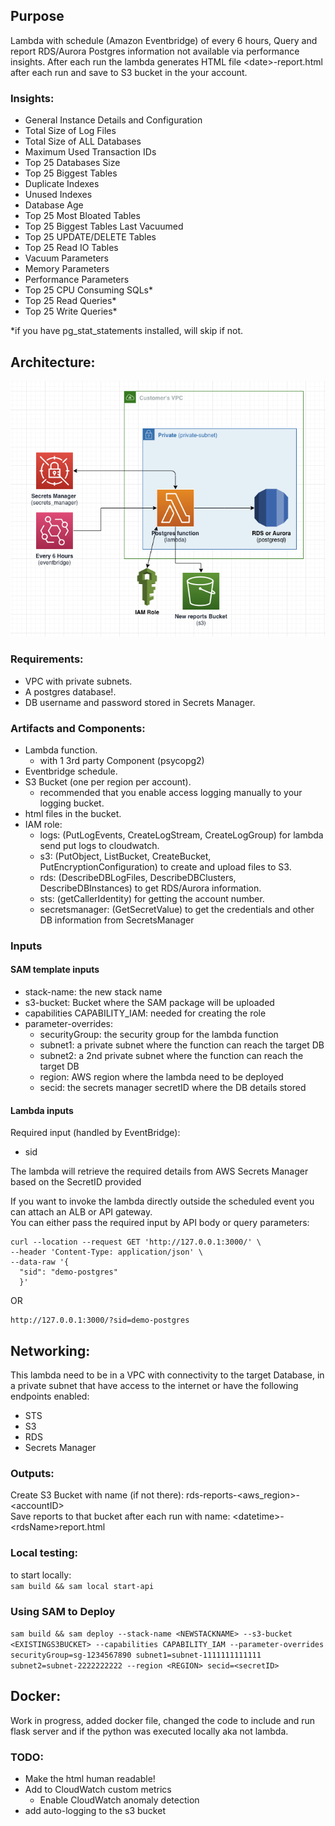 ## Purpose
Lambda with schedule (Amazon Eventbridge) of every 6 hours, Query and report RDS/Aurora Postgres information not available via performance insights. After each run the lambda generates HTML file \<date>-report.html after each run and save to S3 bucket in the your account.   

### Insights:
* General Instance Details and Configuration
* Total Size of Log Files
* Total Size of ALL Databases
* Maximum Used Transaction IDs
* Top 25 Databases Size
* Top 25 Biggest Tables
* Duplicate Indexes
* Unused Indexes
* Database Age
* Top 25 Most Bloated Tables
* Top 25 Biggest Tables Last Vacuumed
* Top 25 UPDATE/DELETE Tables
* Top 25 Read IO Tables
* Vacuum Parameters
* Memory Parameters
* Performance Parameters
* Top 25 CPU Consuming SQLs*
* Top 25 Read Queries*
* Top 25 Write Queries*

*if you have pg_stat_statements installed, will skip if not.

## Architecture:
![architecture](architecture.png)

### Requirements:
* VPC with private subnets.
* A postgres database!.
* DB username and password stored in Secrets Manager.

### Artifacts and Components:
* Lambda function.
  * with 1 3rd party Component (psycopg2)
* Eventbridge schedule.
* S3 Bucket (one per region per account).
  * recommended that you enable access logging manually to your logging bucket.
* html files in the bucket.
* IAM role:
  * logs: (PutLogEvents, CreateLogStream, CreateLogGroup) for lambda send put logs to cloudwatch.
  * s3: (PutObject, ListBucket, CreateBucket, PutEncryptionConfiguration) to create and upload files to S3.
  * rds: (DescribeDBLogFiles, DescribeDBClusters, DescribeDBInstances) to get RDS/Aurora information.
  * sts: (getCallerIdentity) for getting the account number.
  * secretsmanager: (GetSecretValue) to get the credentials and other DB information from SecretsManager

### Inputs
#### SAM template inputs
* stack-name: the new stack name
* s3-bucket: Bucket where the SAM package will be uploaded
* capabilities CAPABILITY_IAM: needed for creating the role
* parameter-overrides:
  * securityGroup: the security group for the lambda function
  * subnet1: a private subnet where the function can reach the target DB
  * subnet2: a 2nd private subnet where the function can reach the target DB
  * region: AWS region where the lambda need to be deployed
  * secid: the secrets manager secretID where the DB details stored

#### Lambda inputs
Required input (handled by EventBridge):     
* sid

The lambda will retrieve the required details from AWS Secrets Manager based on the SecretID provided

If you want to invoke the lambda directly outside the scheduled event you can attach an ALB or API gateway.   
You can either pass the required input by API body or query parameters:
```
curl --location --request GET 'http://127.0.0.1:3000/' \
--header 'Content-Type: application/json' \
--data-raw '{
  "sid": "demo-postgres"
  }'
```
OR
```
http://127.0.0.1:3000/?sid=demo-postgres
```
## Networking:
This lambda need to be in a VPC with connectivity to the target Database, in a private subnet that have access to the internet or have the following endpoints enabled:
* STS
* S3
* RDS
* Secrets Manager

### Outputs:
Create S3 Bucket with name (if not there): rds-reports-\<aws_region>-\<accountID>   
Save reports to that bucket after each run with name: \<datetime>-\<rdsName>report.html

### Local testing:
to start locally:    
`sam build && sam local start-api`

### Using SAM to Deploy
`sam build && sam deploy --stack-name <NEWSTACKNAME> --s3-bucket <EXISTINGS3BUCKET> --capabilities CAPABILITY_IAM --parameter-overrides securityGroup=sg-1234567890 subnet1=subnet-1111111111111 subnet2=subnet-2222222222 --region <REGION> secid=<secretID>`

## Docker:
Work in progress, added docker file, changed the code to include and run flask server and if the python was executed locally aka not lambda.

### TODO:
* Make the html human readable!
* Add to CloudWatch custom metrics
   * Enable CloudWatch anomaly detection
* add auto-logging to the s3 bucket

